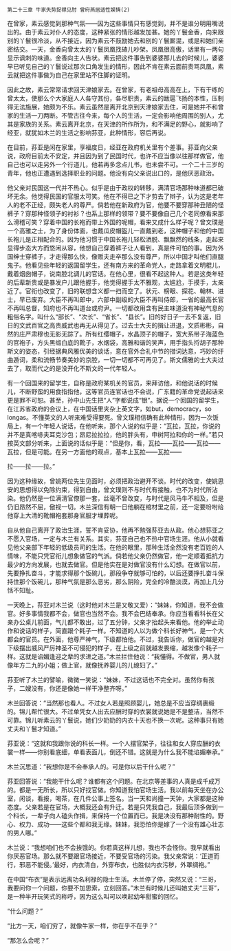     第二十三章 牛家失势捉襟见肘 曾府燕居适性娱情(2) 

   在曾家，素云感觉到那种气氛——因为这些事情只有感觉到，并不是谁分明用嘴说出的。由于素云对仆人的态度，这种紧张的情形越发加甚。她的丫鬟金香，向来跟别的丫鬟很冷淡，从不接近，因为素云不鼓励她去和别的丫鬟厮混，或是和她们亲密结交。一天，金香向曾太太的丫鬟凤凰找碴儿吵架。凤凰很高傲，话里有一两句显示讽刺的味道。金香向主人告状。素云把这件事告到婆婆那儿去的时候儿，婆婆早已听见自己的丫鬟说过那次口角发生的情形，因此不肯在素云面前责骂凤凰，素云就把这件事做为自己在家里站不住脚的证明。

   因此之故，素云常常请求回天津娘家去。在曾家，有老祖母高高在上，下有干练的曾太太，使那么个大家庭人人各守其份，各尽职责，素云的跋扈飞扬的本性，压制得无法施展，她颇为不乐。素云虽然是离开北京到天津娘家去住，可是她并不和曾家的生活一刀两断。不管古往今来，每个人的生活，一定会影响他周围的别人，尤其是家族的关系。素云离开北京，在天津的所作所为，和不满足的野心，就影响了经亚，就犹如木兰的生活之影响荪亚，此种情形，容后再说。

   在目前，荪亚是闲在家里，享福度日，经亚在政府机关里有个差事。荪亚向父亲说，政府目前太不安定，并且因为到了民国时代，也许不应当像以往那样做官，他自己也可以走另外一个行道儿，他若再多念点儿书，也未尝不可。一个二十三岁的青年，他也正遭遇到选择职业的问题。他没有向父亲说出口的，是他厌恶政治。

   他父亲对民国这一代并不热心。似乎是由于政权的转移，满清官场那种味道都已破坏无余。他觉得民国的官服太可笑。他在不得已之下才剪去了辫子，认为这是老年人的老不正经，颇失老人的尊严。倘若他在新政府为官，他要不要穿那种丑陋的怪裤子？穿那种怪领子的衬衫？也系上那样的领带？要不要像自己几个老同僚看来那么滑稽可笑？穿着中国的长袍而带上外国的呢帽，看来又成什么样子呢？曾文璞是一个高雅之士，为了身份体面，也戴瓜皮帽盔儿一直戴到老，这种帽子和他的中国长袍儿是正相配合的。因为他习惯于中国长袍儿轻松洒脱、飘飘然的线条，走起来显得步态大方而悠闲从容，他想自己穿着裤子让人看到，真是件可怕的事。因为外国绅士穿裤子，才走得那么快，像贩夫走卒那么没有尊严，所以中国才叫他们直腿鬼子。他看见些年轻的返国留学生，还有南方来的革命党人，走路拿着文明棍儿，戴着烟囱帽子，说南腔北调儿的官话。在他心里，很看不起这种人。若是这类年轻的后辈新贵或是暴发户儿跟他握手，他觉得握手太不雅观，太尴尬，手摸手，太亲近了。官衔也改变了，旧的联想含义都一扫而空了。状元、榜眼、探花、翰林、进士，早已废弃。大臣不再叫郎中，六部中副级的大臣不再叫侍郎，一省的最高长官不再叫总督，知府也不再叫道台或府尹。一切都改用含有民主味道没有神秘气息的粗俗名字。叫什么“部长”、“次长”、“省长”、“县长”。旧的好日子一去不复返，旧日的文武百官之高贵威武也再无从得见了。过去士大夫的揖让进退，文质彬彬，自然的庄严肃穆也无影无踪了。所有红缨帽子，水晶顶子的帽子，宽大系带子海蓝色的官袍子，方头黑缎白底的靴子，水烟袋，高雅和谐的笑声，用手指头捋胡子那种斯文的姿态，引经据典风雅优美的谈话，意在官外合礼中节的措词达意，巧妙的纡曲遁词，柔和流畅节奏美妙的京腔，一切一切都不可再见了。斯文儒雅的士大夫过去了，取而代之的是没开化不斯文的一代年轻人。

   有一个回国来的留学生，自称是政府某机关的官员，来拜访他，和他说话的时候儿，不断野蛮的用食指指他，这等官员连官话也不会说，广东籍的革命党说起话来更是罪不可恕。甚至，孙中山先生把“人”字都说成“银”。据说一个回国的留学生，在江苏省政府的会议上，在中国话里夹杂上英文字，如but，democracy，so longas。不懂英文的人听来难受得要死。曾文璞相信确有此种情形，因为一次饭局上，有一个年轻人说话，在他听来，那个人说的似乎是：“瓦拉，瓦拉，你说的并不是真喀哧夫耳克沙包；昂尼拉拉拉，他的胖头有，申树阿拉和你的一样。”若只按英文部分听来，上面说的话似乎是：“但是你，看，瓦拉——瓦拉——瓦拉——瓦拉，但是可能。在另一方面他的观点，基本上瓦拉——瓦拉——

   拉——拉——拉。”

   因为这种缘故，曾姚两位先生见面时，必须把政治避开不谈。时代的改变，使姚思安的思想得以免除约束，得到自由，曾文璞则不与时代有接触，也不为时代所沾染。他仍然是一位满清官僚那一套，丝毫不曾改变，与时代是风马牛不相及，但是仍旧昂然不屈，傲视一切。木兰深信有朝一日他躺在棺材里之前，还一定要吩咐给他穿上大清的靴帽袍套那身官服才埋葬呢。

   自从他自己离开了政治生涯，誓不肯妥协，他再不勉强荪亚去从政。他心想荪亚之不愿入官场，一定与木兰有关系。其实，荪亚自己也不热中官场生涯。他从小就看见他父亲部下年轻的低级员司的生活。在他的眼里，那种生活全然没有老百姓的人情味，不能只凭官衔儿想象做官的气派。倘若他父亲仍然做官，他一定顺着抵抗力最少的方向发展，也就去做官。但是他实在是对做官没有什么幻想。在做官以前，先要挣扎奋斗，才能求得那个饭碗儿，那段争夺就够可怕的，以后还要挣扎奋斗保持住那个饭碗儿，那种气氛是那么恶劣，那么阴险，完全的冷酷淡漠，再加上几分恬不知耻。

   一天晚上，荪亚对木兰说（这时他对木兰是又敬又爱）：“妹妹，你知道，我不会做官。好多事情我都不会，做官也当然不会。我不会巴结奉承。你应当看看科长在父亲办公桌儿前面，气儿都不敢出，过了五分钟，父亲才抬起头来看他。他的举止动作和说话的样子，简直跟个耗子一样。不知道的人以为做个科长好神气，是一个大都会的官员。在外面，他尊严神气，下级都怕他。不过，我告诉你，做官的越是对下级摆出威风严厉神圣不可侵犯的样子，在上级之前就越发畏缩，越发像个耗子一样。这就是谄媚逢迎之辈的求进之道。”木兰拦住他说：“我懂得。不做官，男人就像年方二九的小姐；做上官，就像抚养婴儿的儿媳妇了。”

   荪亚听了木兰的譬喻，微微一笑说：“妹妹，不过这话也不完全对。虽然你有孩子，二嫂没有，你还是像她一样干净整齐呀。”

   木兰回答说：“当然那也看人。不过女人若是照顾婴儿，她总是不应当穿绸裹缎的。锦儿帮忙很大。不过单凭女人出去应酬时穿的衣裳就说她是不是整洁，当然不可靠。锦儿听素云的丫鬟说，她们少奶奶的内衣十天也不换一次呢。这种事只有她丈夫和丫鬟才知道。”

   荪亚说：“这就和我跟你说的科长一样。一个人摆官架子，往往和女人穿应酬的衣裳一样——你别看底细，单看表面儿，倒还不错。这就是为什么我不能谄媚奉承。”

   木兰沉思道：“我想你是不会奉承人的。可是你以后干什么呢？”

   荪亚回答说：“我能干什么呢？谁都有这个问题。在北京等差事的人真是成千成万的。都是一无所长，所以只好找官做。你知道我怕官场生活。我以前每天坐在办公室，闲谈，看报，喝茶，在几件公事上签名。当一天和尚撞一天钟，大家都是这种态度。父亲若是在官场，大概我还会有升迁。若是只凭我自己，我最后顶多做到一个科长，一辈子向人磕头作揖，来保持一个位置而已。我是决没有那种耐性的。野心、权力、成功——这些个都和我无缘。妹妹，我恐怕你是嫁了一个没有雄心壮志的男人哪。”

   木兰说：“我想咱们也不会挨饿的。你若真这样儿想，我也不会怪你。我早就看出你厌恶官场。那么就不要跟官场接近，不要受官场的污染。我父亲常说：‘正道而行，邪恶不能侵。’最好，内衣清白，外穿布衣，也胜似内衣污秽，外罩绸袍。”

   在中国“布衣”是表示远离功名利禄的隐士生活。木兰停了停，突然又说：“三哥，我要问你一个问题，你要不加思索，立刻回答。”木兰有时候儿还叫她丈夫“三哥”，是一种半开玩笑式的称呼，因为这么叫可以唤起幼年甜蜜的回忆。

   “什么问题？”

   “比方一天，咱们穷了，就像牛家一样，你在乎不在乎？”

   “那怎么会呢？”

